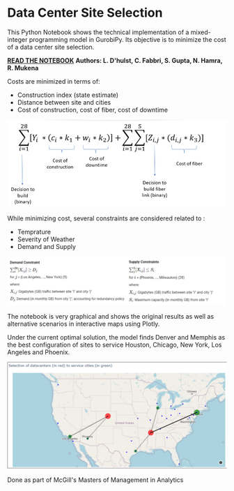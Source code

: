 # Data Center Site Selection

This Python Notebook shows the technical implementation of a mixed-integer programming model in GurobiPy.
Its objective is to minimize the cost of a data center site selection. 

**[READ THE NOTEBOOK](https://carlosfg97.github.io/DataCenterSiteSelection/DataCenterSiteSelection_GurobiPy.html)**
**Authors: L. D'hulst, C. Fabbri, S. Gupta, N. Hamra, R. Mukena**

Costs are minimized in terms of:
 - Construction index (state estimate)
 - Distance between site and cities
 - Cost of construction, cost of fiber, cost of downtime

![](img/objfnct.png)

While minimizing cost, several constraints are considered related to :
 - Temprature
 - Severity of Weather
 - Demand and Supply

![](img/DandS.png)

The notebook is very graphical and shows the original results as well as alternative scenarios in interactive maps using Plotly.

Under the current optimal solution, the model finds Denver and Memphis as the best configuration of sites to service Houston, Chicago, New York, Los Angeles and Phoenix.


![](img/results.png)

Done as part of McGill's Masters of Management in Analytics
